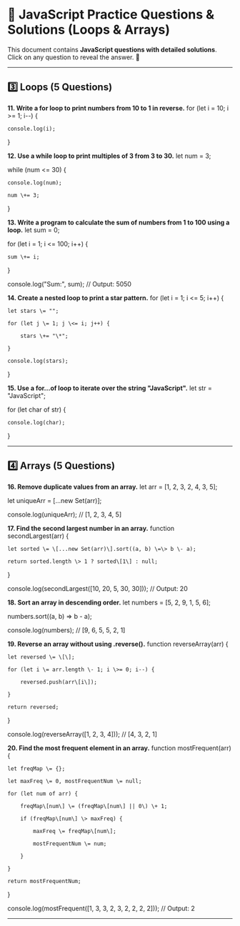 # 📜 JavaScript Practice Questions & Solutions (Loops & Arrays)

This document contains **JavaScript questions with detailed solutions**.  
Click on any question to reveal the answer. 🚀

---

## **3️⃣ Loops (5 Questions)**

**11\. Write a for loop to print numbers from 10 to 1 in reverse.** for (let i \= 10; i \>= 1; i--) {

    console.log(i);

}

**12\. Use a while loop to print multiples of 3 from 3 to 30\.** let num \= 3;

while (num \<= 30\) {

    console.log(num);

    num \+= 3;

}

**13\. Write a program to calculate the sum of numbers from 1 to 100 using a loop.** let sum \= 0;

for (let i \= 1; i \<= 100; i++) {

    sum \+= i;

}

console.log("Sum:", sum); // Output: 5050

**14\. Create a nested loop to print a star pattern.** for (let i \= 1; i \<= 5; i++) {

    let stars \= "";

    for (let j \= 1; j \<= i; j++) {

        stars \+= "\*";

    }

    console.log(stars);

}

**15\. Use a for...of loop to iterate over the string "JavaScript".** let str \= "JavaScript";

for (let char of str) {

    console.log(char);

}

---

## **4️⃣ Arrays (5 Questions)**

**16\. Remove duplicate values from an array.** let arr \= \[1, 2, 3, 2, 4, 3, 5\];

let uniqueArr \= \[...new Set(arr)\];

console.log(uniqueArr); // \[1, 2, 3, 4, 5\]

**17\. Find the second largest number in an array.** function secondLargest(arr) {

    let sorted \= \[...new Set(arr)\].sort((a, b) \=\> b \- a);

    return sorted.length \> 1 ? sorted\[1\] : null;

}

console.log(secondLargest(\[10, 20, 5, 30, 30\])); // Output: 20

**18\. Sort an array in descending order.** let numbers \= \[5, 2, 9, 1, 5, 6\];

numbers.sort((a, b) \=\> b \- a);

console.log(numbers); // \[9, 6, 5, 5, 2, 1\]

**19\. Reverse an array without using .reverse().** function reverseArray(arr) {

    let reversed \= \[\];

    for (let i \= arr.length \- 1; i \>= 0; i--) {

        reversed.push(arr\[i\]);

    }

    return reversed;

}

console.log(reverseArray(\[1, 2, 3, 4\])); // \[4, 3, 2, 1\]

**20\. Find the most frequent element in an array.** function mostFrequent(arr) {

    let freqMap \= {};

    let maxFreq \= 0, mostFrequentNum \= null;

    for (let num of arr) {

        freqMap\[num\] \= (freqMap\[num\] || 0\) \+ 1;

        if (freqMap\[num\] \> maxFreq) {

            maxFreq \= freqMap\[num\];

            mostFrequentNum \= num;

        }

    }

    return mostFrequentNum;

}

console.log(mostFrequent(\[1, 3, 3, 2, 3, 2, 2, 2, 2\])); // Output: 2

---


